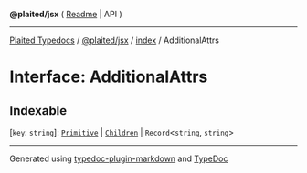 **@plaited/jsx** ( [Readme](../../README.md) \| API )

***

[Plaited Typedocs](../../../../modules.md) / [@plaited/jsx](../../modules.md) / [index](../README.md) / AdditionalAttrs

# Interface: AdditionalAttrs

## Indexable

 \[`key`: `string`\]: [`Primitive`](../type-aliases/Primitive.md) \| [`Children`](../type-aliases/Children.md) \| `Record`\<`string`, `string`\>

***

Generated using [typedoc-plugin-markdown](https://www.npmjs.com/package/typedoc-plugin-markdown) and [TypeDoc](https://typedoc.org/)
